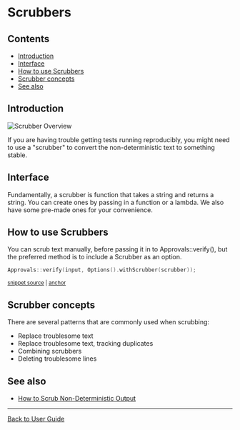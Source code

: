 <!--
GENERATED FILE - DO NOT EDIT
This file was generated by [MarkdownSnippets](https://github.com/SimonCropp/MarkdownSnippets).
Source File: /doc/explanations/mdsource/Scrubbers.source.md
To change this file edit the source file and then execute ./run_markdown_templates.sh.
-->

<a id="top"></a>

# Scrubbers

<!-- toc -->
## Contents

  * [Introduction](#introduction)
  * [Interface](#interface)
  * [How to use Scrubbers](#how-to-use-scrubbers)
  * [Scrubber concepts](#scrubber-concepts)
  * [See also](#see-also)<!-- endToc -->

## Introduction

![Scrubber Overview](/doc/images/ScrubberOverview.png?raw=true)

If you are having trouble getting tests running reproducibly, you might need to use a "scrubber" to convert the non-deterministic text to something stable.

## Interface

Fundamentally, a scrubber is function that takes a string and returns a string. You can create ones by passing in a function or a lambda. We also have some pre-made ones for your convenience.

## How to use Scrubbers

You can scrub text manually, before passing it in to Approvals::verify(), but the preferred method is to include a
Scrubber as an option.

<!-- snippet: scrubber_in_options_object -->
<a id='snippet-scrubber_in_options_object'></a>
```cpp
Approvals::verify(input, Options().withScrubber(scrubber));
```
<sup><a href='/tests/DocTest_Tests/scrubbers/ScrubberTests.cpp#L76-L78' title='File snippet `scrubber_in_options_object` was extracted from'>snippet source</a> | <a href='#snippet-scrubber_in_options_object' title='Navigate to start of snippet `scrubber_in_options_object`'>anchor</a></sup>
<!-- endSnippet -->

## Scrubber concepts

There are several patterns that are commonly used when scrubbing:

* Replace troublesome text
* Replace troublesome text, tracking duplicates
* Combining scrubbers
* Deleting troublesome lines

## See also

* [How to Scrub Non-Deterministic Output](/doc/how_tos/ScrubNonDeterministicOutput.md#top)

---

[Back to User Guide](/doc/README.md#top)
